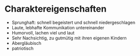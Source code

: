 # Charaktereigenschaften

- Sprunghaft: schnell begeistert und schnell niedergeschlagen
- Laute, lebhafte Kommunikation untereinander
- Humorvoll, lachen viel und laut
- Sehr Nachsichtig, zu gutmütig mit ihren eigenen Kindern
- Abergläubisch
- patriotisch